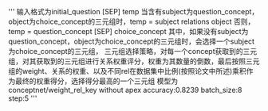 
'''
输入格式为initial_question [SEP] temp
当含有subject为question_concept，object为choice_concept的三元组时，temp = subject relations object
否则，temp = question_concept [SEP] choice_concept
其中，如果没有subject为question_concept，object为choice_concept的三元组时，会选择一个subject为choice_concept的三元组，
三元组选择策略，对每一个concept获取到的三元组，对其获取到的三元组进行关系权重评分，权重为其数量的倒数，最后按照三元组的weight、关系的权重、以及不同rel在数据集中比例(按照论文中所述)乘积作为最终的权重得分，选择得分最高的一个三元组
模型为conceptnet/weight_rel_key
without apex
accuracy:0.8239
batch_size:8
step:5
'''

